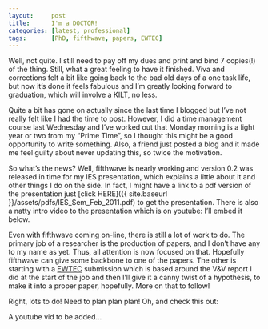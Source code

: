```yaml
---
layout:     post
title:      I'm a DOCTOR!
categories: [latest, professional]
tags:       [PhD, fifthwave, papers, EWTEC]
---
```


Well, not quite. I still need to pay off my dues and print and bind 7 copies(!) of the thing. Still, what a great feeling to have it finished. Viva and corrections felt a bit like going back to the bad old days of a one task life, but now it’s done it feels fabulous and I’m greatly looking forward to graduation, which will involve a KILT, no less.

Quite a bit has gone on actually since the last time I blogged but I’ve not really felt like I had the time to post. However, I did a time management course last Wednesday and I’ve worked out that Monday morning is a light year or two from my “Prime Time”, so I thought this might be a good opportunity to write something. Also, a friend just posted a blog and it made me feel guilty about never updating this, so twice the motivation.

So what’s the news? Well, fifthwave is nearly working and version 0.2 was released in time for my IES presentation, which explains a little about it and other things I do on the side. In fact, I might have a link to a pdf version of the presentation just [click HERE]({{ site.baseurl }}/assets/pdfs/IES_Sem_Feb_2011.pdf) to get the presentation. There is also a natty intro video to the presentation which is on youtube: I’ll embed it below.

Even with fifthwave coming on-line, there is still a lot of work to do. The primary job of a researcher is the production of papers, and I don’t have any to my name as yet. Thus, all attention is now focused on that. Hopefully fifthwave can give some backbone to one of the papers. The other is starting with a [EWTEC](http://www.ewtec.org/) submission which is based around the V&V report I did at the start of the job and then I’ll give it a canny twist of a hypothesis, to make it into a proper paper, hopefully. More on that to follow!

Right, lots to do! Need to plan plan plan! Oh, and check this out:

A youtube vid to be added...


